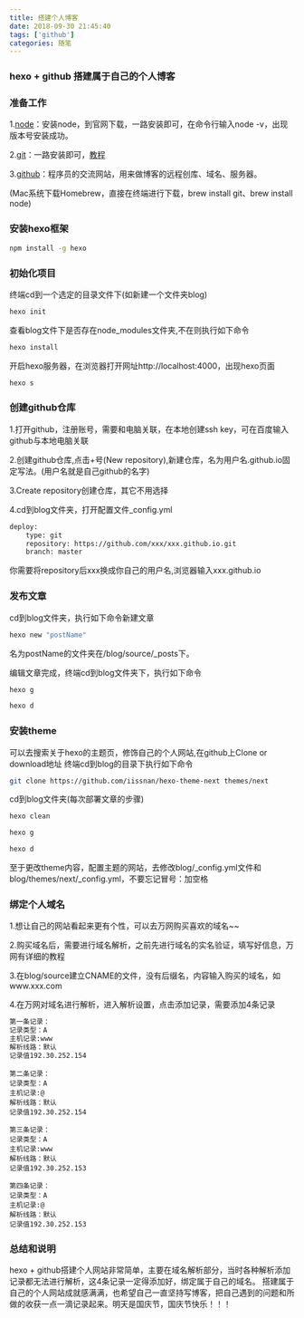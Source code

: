 ```yaml
---
title: 搭建个人博客
date: 2018-09-30 21:45:40
tags: ['github']
categories: 随笔
---
```


### hexo + github 搭建属于自己的个人博客
<!-- more -->

### 准备工作

1.[node](https://nodejs.org/zh-cn/)：安装node，到官网下载，一路安装即可，在命令行输入node -v，出现版本号安装成功。

2.[git](https://git-scm.com/)：一路安装即可，[教程](https://www.liaoxuefeng.com/wiki/0013739516305929606dd18361248578c67b8067c8c017b000)

3.[github](https://github.com/)：程序员的交流网站，用来做博客的远程创库、域名、服务器。

(Mac系统下载Homebrew，直接在终端进行下载，brew install git、brew install node)

### 安装hexo框架

``` bash
npm install -g hexo
```

### 初始化项目
终端cd到一个选定的目录文件下(如新建一个文件夹blog)
``` bash
hexo init
```
查看blog文件下是否存在node_modules文件夹,不在则执行如下命令
``` bash
hexo install
```
开启hexo服务器，在浏览器打开网址http://localhost:4000，出现hexo页面
```bash
hexo s
```

### 创建github仓库

1.打开github，注册账号，需要和电脑关联，在本地创建ssh key，可在百度输入github与本地电脑关联

2.创建github仓库,点击+号(New repository),新建仓库，名为用户名.github.io固定写法。(用户名就是自己github的名字)

3.Create repository创建仓库，其它不用选择

4.cd到blog文件夹，打开配置文件_config.yml
```bash
deploy:
    type: git
    repository: https://github.com/xxx/xxx.github.io.git
    branch: master
```
你需要将repository后xxx换成你自己的用户名,浏览器输入xxx.github.io

### 发布文章
cd到blog文件夹，执行如下命令新建文章
```bash
hexo new "postName"
```
名为postName的文件夹在/blog/source/_posts下。

编辑文章完成，终端cd到blog文件夹下，执行如下命令
```bash
hexo g
```
```bash
hexo d
```

### 安装theme
可以去搜索关于hexo的主题页，修饰自己的个人网站,在github上Clone or download地址
终端cd到blog的目录下执行如下命令
```bash
git clone https://github.com/iissnan/hexo-theme-next themes/next
```
cd到blog文件夹(每次部署文章的步骤)
```bash
hexo clean
```
```bash
hexo g
```
```bash
hexo d
```
至于更改theme内容，配置主题的网站，去修改blog/_config.yml文件和blog/themes/next/_config.yml，不要忘记冒号：加空格

### 绑定个人域名
1.想让自己的网站看起来更有个性，可以去万网购买喜欢的域名~~

2.购买域名后，需要进行域名解析，之前先进行域名的实名验证，填写好信息，万网有详细的教程

3.在blog/source建立CNAME的文件，没有后缀名，内容输入购买的域名，如www.xxx.com

4.在万网对域名进行解析，进入解析设置，点击添加记录，需要添加4条记录
```bash
第一条记录：
记录类型：A
主机记录:www
解析线路：默认
记录值192.30.252.154
```
```
第二条记录：
记录类型：A
主机记录:@
解析线路：默认
记录值192.30.252.154
```
```
第三条记录：
记录类型：A
主机记录:www
解析线路：默认
记录值192.30.252.153
```
```
第四条记录：
记录类型：A
主机记录:@
解析线路：默认
记录值192.30.252.153
```

### 总结和说明
hexo + github搭建个人网站非常简单，主要在域名解析部分，当时各种解析添加记录都无法进行解析，这4条记录一定得添加好，绑定属于自己的域名。
搭建属于自己的个人网站成就感满满，也希望自己一直坚持写博客，把自己遇到的问题和所做的收获一点一滴记录起来。明天是国庆节，国庆节快乐！！！








    
